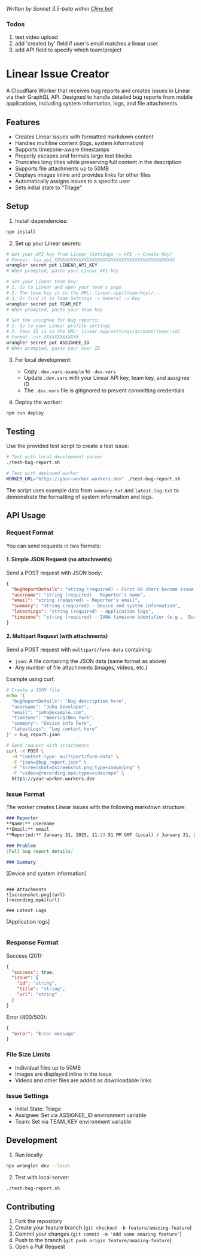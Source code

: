 _Written by Sonnet 3.5-beta within [Cline.bot](https://cline.bot)_

### Todos
1. test video upload
2. add 'created by' field if user's email matches a linear user
3. add API field to specify which team/project


# Linear Issue Creator

A Cloudflare Worker that receives bug reports and creates issues in Linear via their GraphQL API. Designed to handle detailed bug reports from mobile applications, including system information, logs, and file attachments.

## Features

- Creates Linear issues with formatted markdown content
- Handles multiline content (logs, system information)
- Supports timezone-aware timestamps
- Properly escapes and formats large text blocks
- Truncates long titles while preserving full content in the description
- Supports file attachments up to 50MB
- Displays images inline and provides links for other files
- Automatically assigns issues to a specific user
- Sets initial state to "Triage"

## Setup

1. Install dependencies:
```bash
npm install
```

2. Set up your Linear secrets:
```bash
# Get your API key from Linear (Settings -> API -> Create Key)
# Format: lin_api_XXXXXXXXXXXXXXXXXXXXXXXXXXXXXXXXXXXXXXXXXXXXX
wrangler secret put LINEAR_API_KEY
# When prompted, paste your Linear API key

# Set your Linear team key:
# 1. Go to Linear and open your team's page
# 2. The team key is in the URL: linear.app/[team-key]/...
# 3. Or find it in Team Settings -> General -> Key
wrangler secret put TEAM_KEY
# When prompted, paste your team key

# Set the assignee for bug reports:
# 1. Go to your Linear profile settings
# 2. Your ID is in the URL: linear.app/settings/account/[user-id]
# Format: usr_XXXXXXXXXXXXX
wrangler secret put ASSIGNEE_ID
# When prompted, paste your user ID
```

3. For local development:
   - Copy `.dev.vars.example` to `.dev.vars`
   - Update `.dev.vars` with your Linear API key, team key, and assignee ID
   - The `.dev.vars` file is gitignored to prevent committing credentials

4. Deploy the worker:
```bash
npm run deploy
```

## Testing

Use the provided test script to create a test issue:

```bash
# Test with local development server
./test-bug-report.sh

# Test with deployed worker
WORKER_URL="https://your-worker.workers.dev" ./test-bug-report.sh
```

The script uses example data from `summary.txt` and `latest.log.txt` to demonstrate the formatting of system information and logs.

## API Usage

### Request Format

You can send requests in two formats:

#### 1. Simple JSON Request (no attachments)

Send a POST request with JSON body:

```json
{
  "bugReportDetails": "string (required) - First 60 chars become issue title",
  "username": "string (required) - Reporter's name",
  "email": "string (required) - Reporter's email",
  "summary": "string (required) - Device and system information",
  "latestLogs": "string (required) - Application logs",
  "timezone": "string (required) - IANA timezone identifier (e.g., 'Europe/London', 'America/New_York')"
}
```

#### 2. Multipart Request (with attachments)

Send a POST request with `multipart/form-data` containing:
- `json`: A file containing the JSON data (same format as above)
- Any number of file attachments (images, videos, etc.)

Example using curl:
```bash
# Create a JSON file
echo '{
  "bugReportDetails": "Bug description here",
  "username": "John Developer",
  "email": "john@example.com",
  "timezone": "America/New_York",
  "summary": "Device info here",
  "latestLogs": "Log content here"
}' > bug_report.json

# Send request with attachments
curl -X POST \
  -H "Content-Type: multipart/form-data" \
  -F "json=@bug_report.json" \
  -F "screenshot=@screenshot.png;type=image/png" \
  -F "video=@recording.mp4;type=video/mp4" \
  https://your-worker.workers.dev
```

### Issue Format

The worker creates Linear issues with the following markdown structure:

```markdown
### Reporter
**Name:** username
**Email:** email
**Reported:** January 31, 2025, 11:23:51 PM GMT (Local) / January 31, 2025, 03:23:51 AM UTC

### Problem
[Full bug report details]

### Summary
```
[Device and system information]
```

### Attachments
![screenshot.png](url)
[recording.mp4](url)

### Latest Logs
```
[Application logs]
```
```

### Response Format

Success (201):
```json
{
  "success": true,
  "issue": {
    "id": "string",
    "title": "string",
    "url": "string"
  }
}
```

Error (400/500):
```json
{
  "error": "Error message"
}
```

### File Size Limits
- Individual files up to 50MB
- Images are displayed inline in the issue
- Videos and other files are added as downloadable links

### Issue Settings
- Initial State: Triage
- Assignee: Set via ASSIGNEE_ID environment variable
- Team: Set via TEAM_KEY environment variable

## Development

1. Run locally:
```bash
npx wrangler dev --local
```

2. Test with local server:
```bash
./test-bug-report.sh
```

## Contributing

1. Fork the repository
2. Create your feature branch (`git checkout -b feature/amazing-feature`)
3. Commit your changes (`git commit -m 'Add some amazing feature'`)
4. Push to the branch (`git push origin feature/amazing-feature`)
5. Open a Pull Request

